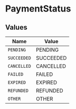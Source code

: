 # PaymentStatus


## Values

| Name        | Value       |
| ----------- | ----------- |
| `PENDING`   | PENDING     |
| `SUCCEEDED` | SUCCEEDED   |
| `CANCELLED` | CANCELLED   |
| `FAILED`    | FAILED      |
| `EXPIRED`   | EXPIRED     |
| `REFUNDED`  | REFUNDED    |
| `OTHER`     | OTHER       |